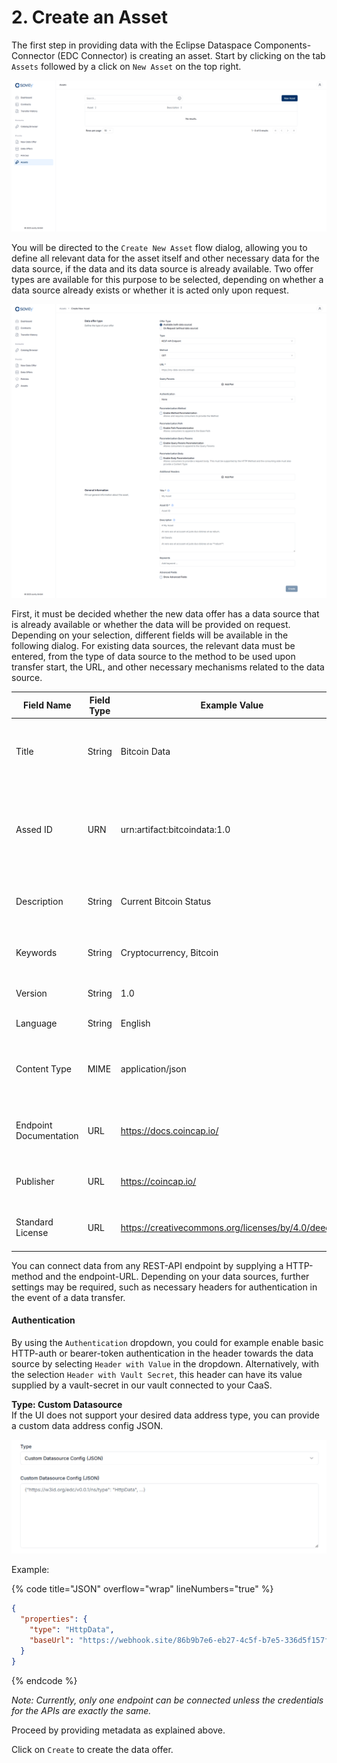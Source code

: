 # 2. Create an Asset

The first step in providing data with the Eclipse Dataspace Components-Connector (EDC Connector) is creating an asset. Start by clicking on the tab `Assets` followed by a click on `New Asset` on the top right.

![Create Asset](/docs/images/provider-asset-overview-1.png)

You will be directed to the `Create New Asset` flow dialog, allowing you to define all relevant data for the asset itself and other necessary data for the data source, if the data and its data source is already available. Two offer types are available for this purpose to be selected, depending on whether a data source already exists or whether it is acted only upon request.

![Create Asset Dialog](/docs/images/provider-asset-create-1.png)

First, it must be decided whether the new data offer has a data source that is already available or whether the data will be provided on request. Depending on your selection, different fields will be available in the following dialog. For existing data sources, the relevant data must be entered, from the type of data source to the method to be used upon transfer start, the URL, and other necessary mechanisms related to the data source.


| Field Name          | Field Type | Example Value                                    | Description |
|---------------------|------------|--------------------------------------------------|-------------|
| Title                | String     | Bitcoin Data                                     | This title will also be the name of the data offering displayed in the catalog. |
| Assed ID            | URN        | urn:artifact:bitcoindata:1.0                     | ID will automatically be generated and will follow a URL-format and be prefixed by urn:artifact: |
| Description         | String     | Current Bitcoin Status                           | Provide a more detailed description of the asset content. |
| Keywords            | String     | Cryptocurrency, Bitcoin                          | Keywords make the data offer easier to find. |
| Version             | String     | 1.0                                              | Information on the version of the data |
| Language            | String     | English                                          | Language of the content |
| Content Type        | MIME       | application/json                                 | Describes the content type of the data as a MIME type, see [MIME Types](https://developer.mozilla.org/en-US/docs/Web/HTTP/Basics_of_HTTP/MIME_types/Common_types) |
| Endpoint Documentation | URL    | https://docs.coincap.io/                         | Link to the technical documentation about the data to be received. |
| Publisher           | URL        | https://coincap.io/                              | URL of the original publisher of the data. |
| Standard License    | URL        | https://creativecommons.org/licenses/by/4.0/deed.en | Link to the license under which the data are offered |

You can connect data from any REST-API endpoint by supplying a HTTP-method and the endpoint-URL. Depending on your data sources, further settings may be required, such as necessary headers for authentication in the event of a data transfer.

#### Authentication
By using the `Authentication` dropdown, you could for example enable basic HTTP-auth or bearer-token authentication in the header towards the data source by selecting `Header with Value` in the dropdown. Alternatively, with the selection `Header with Vault Secret`, this header can have its value supplied by a vault-secret in our vault connected to your CaaS.

**Type: Custom Datasource**  
If the UI does not support your desired data address type, you can provide a custom data address config JSON.

![Asset with Custom Datasource](/docs/images/provider-asset-custom-datasource-1.png)

Example:

{% code title="JSON" overflow="wrap" lineNumbers="true" %}
```json
{
  "properties": {
    "type": "HttpData",
    "baseUrl": "https://webhook.site/86b9b7e6-eb27-4c5f-b7e5-336d5f157f15"
  }
}
```
{% endcode %}

*Note: Currently, only one endpoint can be connected unless the credentials for the APIs are exactly the same.*

Proceed by providing metadata as explained above.

Click on `Create` to create the data offer.
